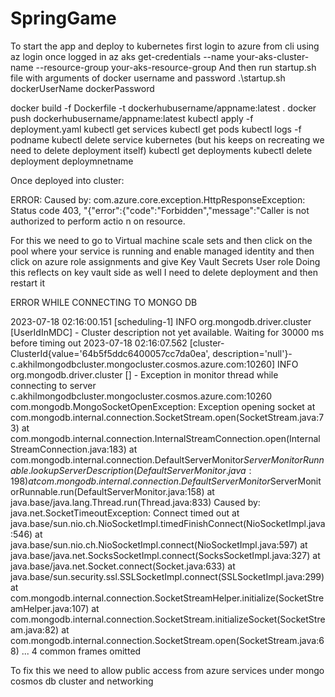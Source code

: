 # SpringGame
To start the app and deploy to kubernetes 
first login to azure from cli using az login
once logged in
az aks get-credentials --name your-aks-cluster-name --resource-group your-aks-resource-group
And then run startup.sh file with arguments of docker username and password
.\startup.sh dockerUserName dockerPassword

docker build -f Dockerfile -t dockerhubusername/appname:latest .
docker push dockerhubusername/appname:latest
kubectl apply -f deployment.yaml
kubectl get services
kubectl get pods
kubectl logs -f podname
kubectl delete service kubernetes (but his keeps on recreating we need to delete deployment itself)
kubectl get deployments
kubectl delete deployment deploymnetname

Once deployed into cluster:

ERROR: Caused by: com.azure.core.exception.HttpResponseException: Status code 403, "{"error":{"code":"Forbidden","message":"Caller is not authorized to perform actio
n on resource.

For this we need to go to Virtual machine scale sets and then click on the pool where your service is running
and enable managed identity and then click on azure role assignments and give Key Vault Secrets User role
Doing this reflects on key vault side as well
I need to delete deployment and then restart it 


ERROR WHILE CONNECTING TO MONGO DB

2023-07-18 02:16:00.151 [scheduling-1] INFO  org.mongodb.driver.cluster [UserIdInMDC] - Cluster description not yet available. Waiting for 30000 ms before timing out
2023-07-18 02:16:07.562 [cluster-ClusterId{value='64b5f5ddc6400057cc7da0ea', description='null'}-c.akhilmongodbcluster.mongocluster.cosmos.azure.com:10260] INFO  org.mongodb.driver.cluster [] - Exception in monitor thread while connecting to server c.akhilmongodbcluster.mongocluster.cosmos.azure.com:10260
com.mongodb.MongoSocketOpenException: Exception opening socket
at com.mongodb.internal.connection.SocketStream.open(SocketStream.java:73)
at com.mongodb.internal.connection.InternalStreamConnection.open(InternalStreamConnection.java:183)
at com.mongodb.internal.connection.DefaultServerMonitor$ServerMonitorRunnable.lookupServerDescription(DefaultServerMonitor.java:198)
at com.mongodb.internal.connection.DefaultServerMonitor$ServerMonitorRunnable.run(DefaultServerMonitor.java:158)
at java.base/java.lang.Thread.run(Thread.java:833)
Caused by: java.net.SocketTimeoutException: Connect timed out
at java.base/sun.nio.ch.NioSocketImpl.timedFinishConnect(NioSocketImpl.java:546)
at java.base/sun.nio.ch.NioSocketImpl.connect(NioSocketImpl.java:597)
at java.base/java.net.SocksSocketImpl.connect(SocksSocketImpl.java:327)
at java.base/java.net.Socket.connect(Socket.java:633)
at java.base/sun.security.ssl.SSLSocketImpl.connect(SSLSocketImpl.java:299)
at com.mongodb.internal.connection.SocketStreamHelper.initialize(SocketStreamHelper.java:107)
at com.mongodb.internal.connection.SocketStream.initializeSocket(SocketStream.java:82)
at com.mongodb.internal.connection.SocketStream.open(SocketStream.java:68)
... 4 common frames omitted


To fix this we need to allow public access from azure services under mongo cosmos db cluster and networking
